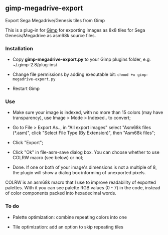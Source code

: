 gimp-megadrive-export
---------------------

Export Sega Megadrive/Genesis tiles from Gimp

This is a plug-in for [Gimp](http://www.gimp.org/) for exporting images
as 8x8 tiles for Sega Genesis/Megadrive as asm68k source files.

### Installation

 - Copy **gimp-megadrive-export.py** to your Gimp plugins folder, e.g. 
~/.gimp-2.8/plug-ins/

 - Change file permissions by adding executable bit: ``chmod +x gimp-megadrive-export.py``

 - Restart Gimp

### Use

 - Make sure your image is indexed, with no more than 15 colors (may
   have transparency), use Image > Mode > Indexed.. to convert;

 - Go to File > Export As.., in "All export images" select "Asm68k
   files (*.asm)", click "Select File Type (By Extension)", then
   "Asm68k files";

 - Click "Export";

 - Click "Ok" in file-asm-save dialog box. You can choose whether to use
   COLRW macro (see below) or not;

 - Done. If one or both of your image's dimensions is not a multiple of
   8, the plugin will show a dialog box informing of unexported pixels.

COLRW is an asm68k macro that I use to improve readability of exported
palettes.
With it you can see palette RGB values (0 - 7) in the code, instead of
color components packed into hexadecimal words.

### To do

 - Palette optimization: combine repeating colors into one

 - Tile optimization: add an option to skip repeating tiles